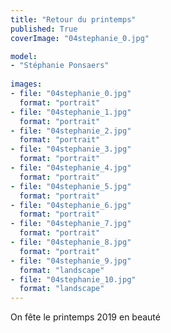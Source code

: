 ```yaml
---
title: "Retour du printemps"
published: True
coverImage: "04stephanie_0.jpg"

model: 
- "Stéphanie Ponsaers"
  
images:
- file: "04stephanie_0.jpg"
  format: "portrait"
- file: "04stephanie_1.jpg"
  format: "portrait"
- file: "04stephanie_2.jpg"
  format: "portrait"
- file: "04stephanie_3.jpg"
  format: "portrait"
- file: "04stephanie_4.jpg"
  format: "portrait"
- file: "04stephanie_5.jpg"
  format: "portrait"
- file: "04stephanie_6.jpg"
  format: "portrait"
- file: "04stephanie_7.jpg"
  format: "portrait"
- file: "04stephanie_8.jpg"
  format: "portrait"
- file: "04stephanie_9.jpg"
  format: "landscape"
- file: "04stephanie_10.jpg"
  format: "landscape"
---
```


On fête le printemps 2019 en beauté